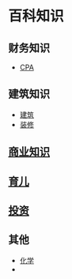 # 百科知识

## 财务知识
- [CPA](./accounting/CPA.md)

## 建筑知识
- [建筑](./building/建筑.md)
- [装修](./building/装修.md)

## [商业知识](./business/business.md)

## [育儿](./child/child.md)

## [投资](./investment/investment.md)

## 其他
- [化学](./others/化学.md)
- 